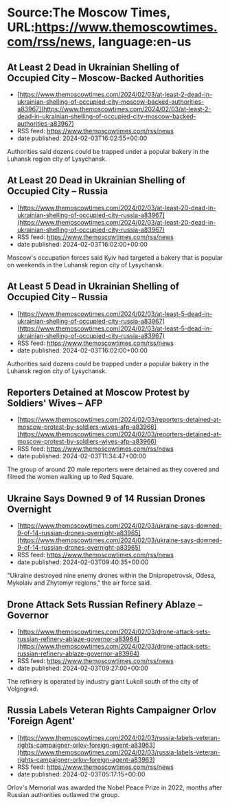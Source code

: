# Source:The Moscow Times, URL:https://www.themoscowtimes.com/rss/news, language:en-us

## At Least 2 Dead in Ukrainian Shelling of Occupied City – Moscow-Backed Authorities
 - [https://www.themoscowtimes.com/2024/02/03/at-least-2-dead-in-ukrainian-shelling-of-occupied-city-moscow-backed-authorities-a83967](https://www.themoscowtimes.com/2024/02/03/at-least-2-dead-in-ukrainian-shelling-of-occupied-city-moscow-backed-authorities-a83967)
 - RSS feed: https://www.themoscowtimes.com/rss/news
 - date published: 2024-02-03T16:02:55+00:00

Authorities said dozens could be trapped under a popular bakery in the Luhansk region city of Lysychansk.

## At Least 20 Dead in Ukrainian Shelling of Occupied City – Russia
 - [https://www.themoscowtimes.com/2024/02/03/at-least-20-dead-in-ukrainian-shelling-of-occupied-city-russia-a83967](https://www.themoscowtimes.com/2024/02/03/at-least-20-dead-in-ukrainian-shelling-of-occupied-city-russia-a83967)
 - RSS feed: https://www.themoscowtimes.com/rss/news
 - date published: 2024-02-03T16:02:00+00:00

Moscow's occupation forces said Kyiv had targeted a bakery that is popular on weekends in the Luhansk region city of Lysychansk.

## At Least 5 Dead in Ukrainian Shelling of Occupied City – Russia
 - [https://www.themoscowtimes.com/2024/02/03/at-least-5-dead-in-ukrainian-shelling-of-occupied-city-russia-a83967](https://www.themoscowtimes.com/2024/02/03/at-least-5-dead-in-ukrainian-shelling-of-occupied-city-russia-a83967)
 - RSS feed: https://www.themoscowtimes.com/rss/news
 - date published: 2024-02-03T16:02:00+00:00

Authorities said dozens could be trapped under a popular bakery in the Luhansk region city of Lysychansk.

## Reporters Detained at Moscow Protest by Soldiers' Wives – AFP
 - [https://www.themoscowtimes.com/2024/02/03/reporters-detained-at-moscow-protest-by-soldiers-wives-afp-a83966](https://www.themoscowtimes.com/2024/02/03/reporters-detained-at-moscow-protest-by-soldiers-wives-afp-a83966)
 - RSS feed: https://www.themoscowtimes.com/rss/news
 - date published: 2024-02-03T11:34:47+00:00

The group of around 20 male reporters were detained as they covered and filmed the women walking up to Red Square.

## Ukraine Says Downed 9 of 14 Russian Drones Overnight
 - [https://www.themoscowtimes.com/2024/02/03/ukraine-says-downed-9-of-14-russian-drones-overnight-a83965](https://www.themoscowtimes.com/2024/02/03/ukraine-says-downed-9-of-14-russian-drones-overnight-a83965)
 - RSS feed: https://www.themoscowtimes.com/rss/news
 - date published: 2024-02-03T09:40:35+00:00

"Ukraine destroyed nine enemy drones within the Dnipropetrovsk, Odesa, Mykolaiv and Zhytomyr regions," the air force said.

## Drone Attack Sets Russian Refinery Ablaze – Governor
 - [https://www.themoscowtimes.com/2024/02/03/drone-attack-sets-russian-refinery-ablaze-governor-a83964](https://www.themoscowtimes.com/2024/02/03/drone-attack-sets-russian-refinery-ablaze-governor-a83964)
 - RSS feed: https://www.themoscowtimes.com/rss/news
 - date published: 2024-02-03T09:27:00+00:00

The refinery is operated by industry giant Lukoil south of the city of Volgograd.

## Russia Labels Veteran Rights Campaigner Orlov 'Foreign Agent'
 - [https://www.themoscowtimes.com/2024/02/03/russia-labels-veteran-rights-campaigner-orlov-foreign-agent-a83963](https://www.themoscowtimes.com/2024/02/03/russia-labels-veteran-rights-campaigner-orlov-foreign-agent-a83963)
 - RSS feed: https://www.themoscowtimes.com/rss/news
 - date published: 2024-02-03T05:17:15+00:00

Orlov's Memorial was awarded the Nobel Peace Prize in 2022, months after Russian authorities outlawed the group.

